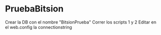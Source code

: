# PruebaBitsion
Crear la DB con el nombre "BitsionPrueba"
Correr los scripts 1 y 2
Editar en el web.config la connectionstring

